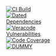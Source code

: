 
<!-- START PavanMudigonda/coverage-reporter@main/badge-template.md -->
<svg fill="none" viewBox="0 0 120 120" width="120" height="120" xmlns="http://www.w3.org/2000/svg">
  <foreignObject width="100%" height="100%">
    <div xmlns="http://www.w3.org/1999/xhtml">
      <a href="">
<img alt="CI Build" src="https://github.com/PavanMudigonda/action-dynamic-readme/actions/workflows/$GITHUB_WORKFLOW/badge.svg?branch=main>
      </a>
<br/>
<img alt="Stale Pull Requests" src=".github/badges/stale-pr-count.svg">
<br/>
<img alt="Dated Dependencies" src=".github/badges/dated-dependency-count.svg">
<br/>
<img alt="Veracode Vulnerabilities" src=".github/badges/veracode-vulnerability-counts.svg">
<br/>
<img alt="Code Coverage" src=".github/badges/code-coverage.svg">
<br/>
<img alt="DUMMY" src=".github/badges/dummy.svg">
<br/>
<img alt="test" src=".github/badges/test.svg">
<br/> 
<img alt="test123" src=".github/badges/test123.svg">
<br/>
<img alt="test12e3ew3" src=".github/badges/test1ewewew23.svg">
<br/>
<img alt="Latest Release" src=".github/badges/latest-release.svg">
    </div>
  </foreignObject>
  </svg>

<!-- END PavanMudigonda/coverage-reporter@main/badge-template.md -->
---
<svg fill="none" viewBox="0 0 120 120" width="120" height="120" xmlns="http://www.w3.org/2000/svg">
  <foreignObject width="100%" height="100%">
    <div xmlns="http://www.w3.org/1999/xhtml">
      <a href="">
<img alt="CI Build" src="https://github.com/PavanMudigonda/action-dynamic-readme/actions/workflows/$GITHUB_WORKFLOW/badge.svg?branch=main>
      </a>
<br/>
<img alt="Stale Pull Requests" src=".github/badges/stale-pr-count.svg">
<img alt="Dated Dependencies" src=".github/badges/dated-dependency-count.svg">
<img alt="Veracode Vulnerabilities" src=".github/badges/veracode-vulnerability-counts.svg">
<img alt="Code Coverage" src=".github/badges/code-coverage.svg">
<img alt="DUMMY" src=".github/badges/dummy.svg">
<img alt="test" src=".github/badges/test.svg">
<br/> 
<img alt="test123" src=".github/badges/test123.svg">
<img alt="Latest Release" src=".github/badges/latest-release.svg">
    </div>
  </foreignObject>
  </svg>
new plan
docus

